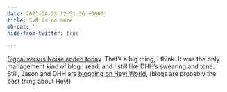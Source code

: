 ```yaml
---
date: 2021-04-23 12:51:36 +0000
title: SvN is no more
mb-cat: ''
hide-from-twitter: true

---
```

[Signal versus Noise ended today](https://archive.signalvnoise.com/). That’s a big thing, I think. It was the only management kind of  blog I read, and I still like DHH’s swearing and tone. Still, Jason and DHH are [blogging on Hey! World](https://world.hey.com/dhh/legacy-without-nostalgia-b19708c9), (blogs are probably the best thing about Hey!)